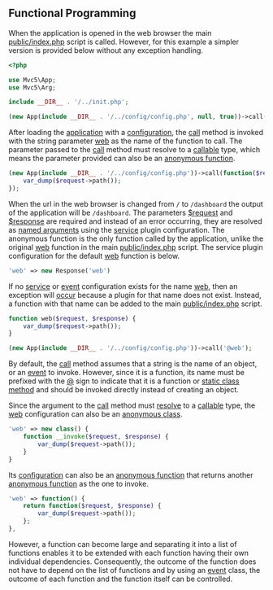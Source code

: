 ## Functional Programming
<p>When the application is opened in the web browser the main <a href="https://github.com/mvc5/mvc5-application/blob/master/public/index.php">public/index.php</a> script is called. However, for this example a simpler version is provided below without any exception handling.</p>

```php
<?php

use Mvc5\App;
use Mvc5\Arg;

include __DIR__ . '/../init.php';

(new App(include __DIR__ . '/../config/config.php', null, true))->call(Arg::WEB);

```

<p>After loading the <a href="https://github.com/mvc5/mvc5/blob/master/src/App.php">application</a> with a <a href="https://github.com/mvc5/mvc5-application/blob/master/config/config.php">configuration</a>, the <a href="https://github.com/mvc5/mvc5/blob/master/src/Resolver/Service.php#L21">call</a> method is invoked with the string parameter <a href="https://github.com/mvc5/mvc5/blob/master/config/service.php#L79">web</a> as the name of the function to call. The parameter passed to the <a href="https://github.com/mvc5/mvc5/blob/master/src/Resolver/Service.php#L21">call</a> method must resolve to a <a href="http://php.net/manual/en/language.types.callable.php">callable</a> type, which means the parameter provided can also be an <a href="http://php.net/manual/en/functions.anonymous.php">anonymous function</a>.</p>


```php
(new App(include __DIR__ . '/../config/config.php'))->call(function($request, $response) {
    var_dump($request->path());
});
```
<p>When the url in the web browser is changed from <code>/</code> to <code>/dashboard</code> the output of the application will be <code>/dashboard</code>. The parameters <a href="https://github.com/mvc5/http-message/blob/master/config/service.php#L11">$request</a> and <a href="https://github.com/mvc5/http-message/blob/master/config/service.php#L13">$response</a> are required and instead of an error occurring, they are resolved as <a href="http://mvc5.github.io/overview/#named-arguments">named arguments</a> using the <a href="https://github.com/mvc5/mvc5/blob/master/config/service.php">service</a> plugin configuration. The anonymous function is the only function called by the application, unlike the original <a href="https://github.com/mvc5/mvc5/blob/master/config/service.php#L78">web</a> function in the main <a href="https://github.com/mvc5/mvc5-application/blob/master/public/index.php">public/index.php</a> script. The service plugin configuration for the default <a href="https://github.com/mvc5/mvc5/blob/master/config/service.php#L78">web</a> function is below.</p>

```php
'web' => new Response('web')
```

<p>If no <a href="https://github.com/mvc5/mvc5/blob/master/config/service.php">service</a> or <a href="https://github.com/mvc5/mvc5/blob/master/config/event.php">event</a> configuration exists for the name <a href="https://github.com/mvc5/mvc5/blob/master/src/Arg.php#L133">web</a>, then an exception will <a href="https://github.com/mvc5/mvc5/blob/master/src/Resolver/Service.php#L59">occur</a> because a plugin for that name does not exist. Instead, a function with that name can be added to the main <a href="https://github.com/mvc5/mvc5-application/blob/master/public/index.php">public/index.php</a> script.</p>

```php
function web($request, $response) {
    var_dump($request->path());
}

(new App(include __DIR__ . '/../config/config.php'))->call('@web');
```

<p>By default, the <a href="https://github.com/mvc5/mvc5/blob/master/src/Resolver/Service.php#L21">call</a> method assumes that a string is the name of an object, or an <a href="https://github.com/mvc5/mvc5/blob/master/src/Event/Event.php">event</a> to invoke. However, since it is a function, its name must be prefixed with the <a href="https://github.com/mvc5/mvc5/blob/master/src/Arg.php#L15">@</a> sign to indicate that it is a function or <a href="https://github.com/mvc5/mvc5/blob/master/src/Signal.php#L28">static class method</a> and should be invoked directly instead of creating an object.</p>

<p>Since the argument to the <a href="https://github.com/mvc5/mvc5/blob/master/src/Resolver/Service.php#L21">call</a> method must <a href="https://github.com/mvc5/mvc5/blob/master/src/Resolver/Resolver.php#L474">resolve</a> to a <a href="http://php.net/manual/en/language.types.callable.php">callable</a> type, the <a href="https://github.com/mvc5/mvc5/blob/master/config/service.php#L79">web</a> configuration can also be an <a href="http://php.net/manual/en/language.oop5.anonymous.php">anonymous class</a>.</p>

```php
'web' => new class() {
    function __invoke($request, $response) {
        var_dump($request->path());
    }
}
```

<p>Its <a href="https://github.com/mvc5/mvc5/blob/master/config/service.php#L79">configuration</a> can also be an <a href="http://php.net/manual/en/functions.anonymous.php">anonymous function</a> that returns another <a href="http://php.net/manual/en/functions.anonymous.php">anonymous function</a> as the one to invoke.</p>

```php
'web' => function() {
    return function($request, $response) {
        var_dump($request->path());
    };
},
```

<p>However, a function can become large and separating it into a list of functions enables it to be extended with each function having their own individual dependencies. Consequently, the outcome of the function does not have to depend on the list of functions and by using an <a href="/overview/#events">event</a> class, the outcome of each function and the function itself can be controlled.</p>
